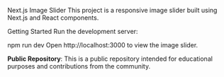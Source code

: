 Next.js Image Slider
This project is a responsive image slider built using Next.js and React components.

Getting Started
Run the development server:

npm run dev
Open http://localhost:3000 to view the image slider.

**Public Repository**: This is a public repository intended for educational purposes and contributions from the community.